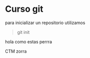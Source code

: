 # Curso git

para inicializar un repositorio utilizamos <br>
>git init

hola como estas perrra

CTM zorra